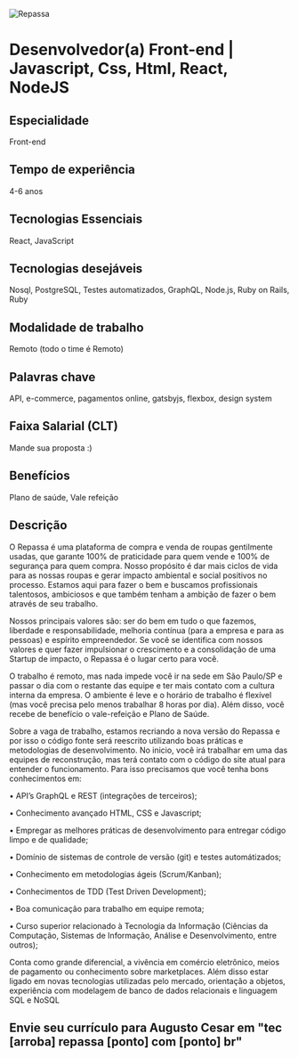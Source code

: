 ![Repassa](https://www.repassa.com.br/assets/logo-cb6efa31d43dd0c712b9765635fe7bdc.svg)

# Desenvolvedor(a) Front-end | Javascript, Css, Html, React, NodeJS

## Especialidade
Front-end

## Tempo de experiência
4-6 anos

## Tecnologias Essenciais
React, JavaScript

## Tecnologias desejáveis
Nosql, PostgreSQL, Testes automatizados, GraphQL, Node.js, Ruby on Rails, Ruby

## Modalidade de trabalho
Remoto (todo o time é Remoto)

## Palavras chave
API, e-commerce, pagamentos online, gatsbyjs, flexbox, design system

## Faixa Salarial (CLT)
Mande sua proposta :)

## Benefícios
Plano de saúde, Vale refeição

## Descrição
O Repassa é uma plataforma de compra e venda de roupas gentilmente usadas, que garante 100% de praticidade para quem vende e 100% de segurança para quem compra. Nosso propósito é dar mais ciclos de vida para as nossas roupas e gerar impacto ambiental e social positivos no processo. Estamos aqui para fazer o bem e buscamos profissionais talentosos, ambiciosos e que também tenham a ambição de fazer o bem através de seu trabalho. 

Nossos principais valores são: ser do bem em tudo o que fazemos, liberdade e responsabilidade, melhoria contínua (para a empresa e para as pessoas) e espírito empreendedor. Se você se identifica com nossos valores e quer fazer impulsionar o crescimento e a consolidação de uma Startup de impacto, o Repassa é o lugar certo para você.

O trabalho é remoto, mas nada impede você ir na sede em São Paulo/SP e passar o dia com o restante das equipe e ter mais contato com a cultura interna da empresa. O ambiente é leve e o horário de trabalho é flexível (mas você precisa pelo menos trabalhar 8 horas por dia). Além disso, você recebe de benefício o vale-refeição e Plano de Saúde.

Sobre a vaga de trabalho, estamos recriando a nova versão do Repassa e por isso o código fonte será reescrito utilizando boas práticas e metodologias de desenvolvimento. No inicio, você irá trabalhar em uma das equipes de reconstrução, mas terá contato com o código do site atual para entender o funcionamento. Para isso precisamos que você tenha bons conhecimentos em:

• API’s GraphQL e REST (integrações de terceiros);

• Conhecimento avançado HTML, CSS e Javascript;

• Empregar as melhores práticas de desenvolvimento para entregar código limpo e de qualidade;

• Domínio de sistemas de controle de versão (git) e testes automátizados;

• Conhecimento em metodologias ágeis (Scrum/Kanban);

• Conhecimentos de TDD (Test Driven Development);

• Boa comunicação para trabalho em equipe remota;

• Curso superior relacionado à Tecnologia da Informação (Ciências da Computação, Sistemas de Informação, Análise e Desenvolvimento, entre outros);

Conta como grande diferencial, a vivência em comércio eletrônico, meios de pagamento ou conhecimento sobre marketplaces.
Além disso estar ligado em novas tecnologias utilizadas pelo mercado, orientação a objetos, experiência com modelagem de banco de dados relacionais e linguagem SQL e NoSQL

## Envie seu currículo para Augusto Cesar em "tec [arroba] repassa [ponto] com [ponto] br"
